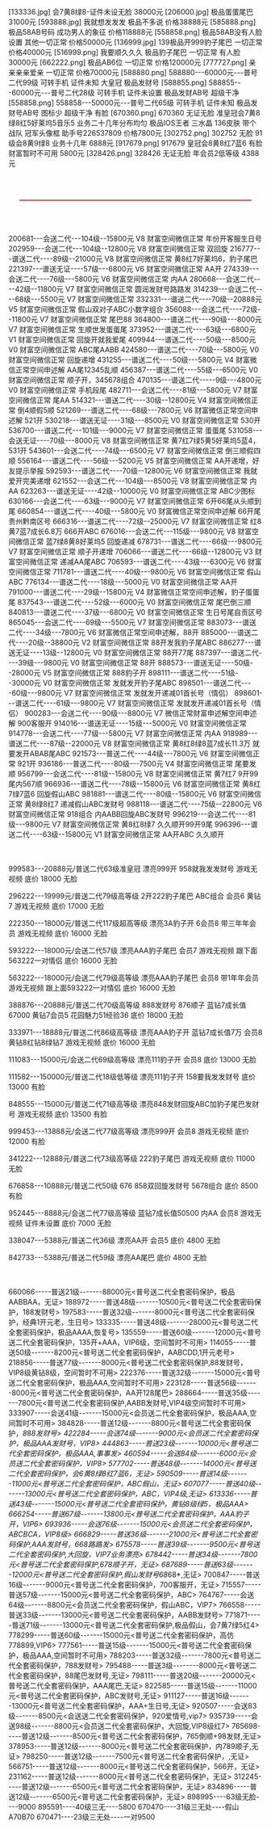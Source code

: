 [133336.jpg]
会7黄8绿8-证件未设无脸 38000元
[206000.jpg]
极品蛋蛋尾巴  31000元
[593888.jpg]
我就想发发发 极品不多说 价格38888元
[585888.png]
极品58AB号码 成功男人的象征 价格118888元
[558858.png]
极品58AB没有人脸设置 其他一切正常 价格50000元
[136999.jpg]
139极品开999豹子尾巴 一切正常 价格40000元
[516999.png]
我要顺久久久 极品豹子尾巴 一切正常 有人脸 30000元
[662222.png]
极品AB6位 一切正常 价格120000元
[777727.png]
亲亲亲亲爱亲 一切正常 价格70000元
[588880.png]
588880---60000元---普号二代99级 可转手机 证件未知 大皇冠 极品发财号 
[588855.png]
588855---60000元---普号二代28级 可转手机 证件未设置 极品发财AB号 超级干净 
[558858.png]
558858---50000元---普号二代65级 可转手机 证件未知 极品发财号AB号 图标少 超级干净 有脸
[670360.png]
670360 无证无脸 准皇冠会7黄8绿8红5好莱坞5音乐5 业务二十几年分布均匀 极品IOS王者 三水晶 136皮肤 带个战队 冠军头像框 助手号226537809 价格7800元 
[302752.png]
302752 无脸 91级会8黄9绿8 业务十几年 6888元
[917679.png]
917679 皇冠会8黄8红7蓝6 有脸 财富暂时不可用 5800元
[328426.png]
328426 无证无脸 年会员2低等级 4388元 


<br /><p style="color: rgb(192, 0, 0); font-size: 20px; text-align: center;">———————————————————————</p>
<br /><br />200681---会送二代---104级--15800元     V8 财富空间微信正常 年份开客服生日号
202959---会送二代---104级--12800元     V8 财富空间微信正常 双回旋
216777---谱送二代----89级--21000元     V8 财富空间微信正常 黄8红7好莱坞6，豹子尾巴
221397---谱送无证----57级---6800元     V6 财富空间微信正常 AA开
274339---会送二代----76级---5800元     V6 财富空间微信正常 内AA
280668---会送二代----42级--11800元     V7 财富空间微信正常 圆润发财号路路发
314239---会送二代----68级---5500元     V7 财富空间微信正常
332331---谱送二代----70级--20888元     V5 财富空间微信正常 假山双对子ABC小数字组合
356088---会送二代----72级--11800元     V7 财富空间微信正常 尾巴88
364800---谱送二代----90级---8000元     V7 财富空间微信正常 生顺世发蛋蛋尾
373952---谱送二代----63级---6800元     V1 财富空间微信正常 回旋开就我爱尾
409944---谱送二代----50级---8500元     V0 财富空间微信正常 ABC尾AABB
424580---谱送二代----70级---5800元     V0 财富空间微信正常 回旋递增
431255---谱送二代----50级---5800元     V4 财富微信正常空间申述解 AA尾12345乱顺
456387---谱送二代----55级---6500元     V0 财富空间微信正常 顺子开，345678组合
470135---谱送二代-----9级---4800元     V0 财富空间微信正常 手机段尾
482711---会送二代----81级---5800元     V7 财富空间微信正常 尾AA
514321---谱送二代----30级--12800元     V4 财富空间微信正常 倒4顺假5顺
521269---谱送二代----68级---7800元     V6 财富微信正常空间申述解 521开
530218---谱送无证----31级---8500元     V0 财富空间微信正常 530开
536700---谱送二代---101级---9000元     V7 财富空间微信正常 蛋蛋尾
531058---会送无证----70级---8000元     V8 财富空间微信正常 黄7红7绿5黄5好莱坞5蓝4，531开
543601---会送二代----74级---6500元     V7 财富空间微信正常 倒三顺假四顺
556164---谱送二代----56级---5200元     V5 财富空间微信正常 AA开递增，好友提示举报
592593---谱送二代----70级--12800元     V6 财富空间微信正常 我就爱开完美递增
621552---会送二代---104级---8500元     V8 财富空间微信正常 内AA
623263---谱送无证----42级--10000元     V0 财富空间微信正常 ABC少图标
630166---会送二代----63级---9000元     V7 财富空间微信正常 6开66尾从头顺到尾
660854---谱送二代----40级---5800元     V0 财富微信正常空间申述解 66开尾贵州黔南区号
666316---谱送二代----72级--25000元     V7 财富空间微信正常 红8黄7蓝7成长6.8万 666开ABC
676016---会送二代---115级---9800元     V8 财富空间微信正常 蓝7绿8黄8好莱坞5 回旋递减
678731---谱送二代----66级---9800元     V7 财富空间微信正常 顺子开递增
706066---谱送二代----66级--12800元     V3 财富空间微信正常 递减AA尾ABC
706593---谱送二代----43级---6300元     V6 财富空间微信正常
711781---谱送二代----40级---9800元     V6 财富空间微信正常 假山ABC
776134---谱送二代----18级---5000元     V0 财富空间微信正常 AA开
791000---谱送二代----29级--15800元     V4 财富微信正常空间申述解，豹子蛋蛋尾
837543---谱送二代----52级---6000元     V0 财富空间微信正常 尾巴倒三顺
840813---谱送二代----37级---6800元     V0 财富空间微信正常 生日号尾自贡区号
865045---会送二代----69级---5500元     V7 财富空间微信正常
883073---谱送二代----34级---7800元     V6 财富微信正常空间申述解，88开
885000---谱送二代----20级--38800元     V2 财富空间微信正常 88开发我豹子尾ABC
886277---谱送无证----13级--12800元     V0 财富空间微信正常 88开77尾
887397---谱送二代----39级---9800元     V0 财富空间微信正常 88开
888573---谱送无证----50级--28000元     V5 财富空间微信正常 888豹子开
898111---谱送二代----51级--30000元     V0 财富空间微信正常 发就发开豹子尾ABC
898501---谱送二代----60级---9800元     V7 财富空间微信正常 发就发开递减01首长号（情侣）
898601---谱送二代----61级---9800元     V7 财富空间微信正常 发就发开递减01首长号（情侣）
900283---会送二代----90级---8800元     V7 微信正常财富申述解空间申述解 900客服开
914016---谱送无证----15级---5000元     V0 财富空间微信正常
914778---会送二代----77级---5800元     V7 财富空间微信正常 内AA
918989---谱送二代----87级--22000元     V8 财富空间微信正常 黄8红8绿8蓝7成长11.3万 就要发开ABAB尾ABC
921573---普送二代----44级---7800元     V6 财富空间微信正常 921开
936186---普送二代----80级---7500元     V4 财富空间微信正常 尾要发顺
956799---会送二代----81级--15800元     V8 财富空间微信正常 黄7红7 9开99尾内567顺
966936---谱送二代----78级--15800元     V6 财富空间微信正常 黄8红7绿7蓝6 回旋假山ABC
981881---谱送二代----80级--15800元     V6 财富空间微信正常 黄8绿8红7 递减假山ABC发财号
988118---谱送二代----75级--22800元     V6 财富空间微信正常 918组合 内AABB回旋ABC发财号
996219---会送二代----81级---9800元     V7 财富空间微信正常 黄8红8绿7 久久顺开99开9尾
996396---谱送二代----63级--15800元     V1 财富空间微信正常 AA开ABC 久久顺开


<br /><br />999583---20888元/普送二代63级准皇冠 漂亮999开 958就我发发财号 游戏无视频  底价 18000 无脸

296222---19999元/普送二代79级高等级 2开222豹子尾巴 ABC组合 会员6 黄钻7 游戏无视频  底价 17000 无脸

222350---18000元/普送二代117级超高等级 漂亮3A豹子开 6会员8 带三年年会员 游戏无视频  底价 16000 无脸

593222---18000元/会送二代57级 漂亮AAA豹子尾巴 会员7 游戏无视频 跟下面563222一对情侣 底价 16000 无脸

563222---18000元/会送二代79级高等级 漂亮AAA豹子尾巴 会员8 带1年年会员 游戏无视频 跟上面593222一对情侣  底价 16000 无脸

388876---20888元/普送二代70级高等级 888发财号 876顺子 蓝钻7成长值67000 黄钻7会员5 花园魅力51经验36  底价 18000 无脸

333971---18888元/普送二代86级高等级 漂亮AAA豹子开 蓝钻7成长值7万 会员8黄钻8红钻8绿钻7 游戏无视频  底价 16000 无脸

111083---15000元/会送二代69级高等级  漂亮111豹子开  会员8  底价 13000 无脸

111582---150000元/普送二代18级低等级 漂亮111豹子开  158要我发发财号  底价 13000 有脸

848555---15000元/普送二代71级高等级 漂亮848发财回旋ABC加豹子尾巴发财号 游戏无视频  底价 13500 有脸

999453---13888元/会送二代77级高等级 漂亮999开 会员8  游戏无视频  底价 12000 有脸

341222---12888元/普送二代73级高等级 222豹子尾巴 游戏无视频   底价 11000 无脸

676858---10888元/普送二代50级  676 858双回旋发财号 5678组合  底价 8500 有脸

952445---8888元/会送二代77级高等级 蓝钻7成长值50500 内AA 会员8 游戏无视频 证件未设置  底价 7000 无脸

338047---5388元/普送二代36级  漂亮AA开 会员5  底价 4800 无脸

842733---5388元/普送二代59级  漂亮AA尾巴   底价 4800 无脸

<br /><br />660066-----普送21级-------88000元<普号送二代全套密码保护，极品AABBAA，无证>
188972-----普送48级-------10500元<普号送二代全套密码保护，188发财号>
197583-----普送32级-------8000元<普号送二代全套密码保护，经典1开元老，生日号>
133335-----普送48级-------28000元<普号送二代全套密码保护，极品AAAA,恢复号>
135559-----普送60级-------12000元<普号送二代全套密码保护，135开+AAA，VIP6级，空间暂时不可用>
114055-----普送50级-------8200元<普号送二代全套密码保护，AABCDD,1开元老号>
218856-----普送77级-------8000元<普号送二代全套密码保护,88发财号，VIP8级黄钻8级，空间暂时不可用>
222376-----普送32级-------15000元<普号送二代全套密码保护，极品AAA,空间暂时不可用>
223128-----普送56级-------8000元<普号送二代全套密码保护，AA开128尾巴>
288664-----普送35级-------7800元<普号送二代全套密码保护,AABB发财号,VIP4级空间暂时不可用>
333907-----会送41级-------15000元<会员送二代全套密码保护，极品AAA,空间暂时不可用>
384828-----普送12级-------8800元<普号送二代全套密码保护，*8*8*8发财号>
422284-----会送74级-------9000元<会员送二代全套密码保护，极品AAA发财号，VIP8>
444863-----普送23级-------10000元<普号送二代全套密码保护，极品AAA,事事发>
460594-----会送84级-------6000元<会员送二代全套密码保护，VIP8>
577702-----普送48级-------14000元<普号送二代全套密码保护，会6黄8绿8红7蓝6，无证>
590509-----普送14级-------11000元<普号送二代全套密码保护，ABC假山，无证>
607077-----普送40级-------13000元<普号送二代全套密码保护，ABC，VIP4级,无证>
613336-----普送43级-------15000元<普号送二代全套密码保护，黄钻8级绿5，极品AAA>
666254-----普送67级-------13800元<普号送二代全套密码保护，AAA豹子开，VIP6>
693936-----会送76级-------15000元<会员送二代全套密码保护，ABCBCA，VIP8级>
666829-----普送36级-------21000元<普号送二代全套密码保护,AAA发财号，668路路发>
675578-----普送39级-------9500元<普号送二代全套密码保护,大回旋，VIP7业务漂亮>
678442-----普送34级-------7800元<普号送二代全套密码保护,678顺子开，无证>
687689-----普送63级-------12000元<普号送二代全套密码保护,假山发财号68*68*,无证>
700847-----普送16级-------9000元<普号送二代全套密码保护，700客服开，无证>
715557-----普送57级-------15000元<普号送二代全套密码保护，ABC>
764767-----会送64级-------8800元<会员送二代全套密码保护，假山ABC，VIP7>
766558-----普送33级-------13000元<普号送二代全套密码保护，AABB发财号>
771871-----普送71级-------13000元<普号送二代全套密码保护,极品假山，会7黄7绿5红4>
778299-----普送60级-------15000元<普号送二代全套密码保护，高仿778899,VIP6>
777561-----普送15级-------15000元<普号送二代全套密码保护，极品AAA,空间暂时不可用>
788203-----普送32级-------7800元<普号送二代全套密码保护，788发财号>
795488-----普送3级--------8000元<普号送二代全套密码保护，88尾巴发财号,无证>
798111-----普送20级-------20000元<普号送二代全套密码保护，AAA尾巴,无证>
822585-----普送15级-------11000元<普号送二代全套密码保护，ABC发财号,无证>
911127-----普送16级-------13000元<普号送二代全套密码保护，AAA+生日号,无证>
920507-----会送83级-------8500元<会送送二代全套密码保护，920爱情号,vip7>
935739-----会送98级-------8800元<会员送二代全套密码保护，大回旋,VIP8级红7>
765698-----普送12级-------8500元<普号送二代全套密码保护，765倒顺+98发财,无证>
378953-----普送12级-------8000元<普号送二代全套密码保护，内789顺子,无证>
798250-----普送12级-------7500元<普号送二代全套密码保护，,无证>
566751-----普送12级-------8000元<普号送二代全套密码保护，566开，无证>
231162-----普送12级-------8000元<普号送二代全套密码保护，无证>
312245-----普送12级-------6500元<普号送二代全套密码保护，无证>
834896-----普送12级-------6500元<普号送二代全套密码保护，无证>
898995----63级无脸----9000
895591----40级三无----5800
670470----31级三无处----假山A70B70
670471----23级三无处----一对9500
